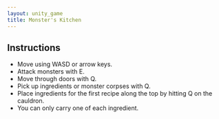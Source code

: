 ```yaml
---
layout: unity_game
title: Monster's Kitchen
---
```


## Instructions

- Move using WASD or arrow keys.
- Attack monsters with E.
- Move through doors with Q.
- Pick up ingredients or monster corpses with Q.
- Place ingredients for the first recipe along the top by hitting Q on the cauldron.
- You can only carry one of each ingredient.
